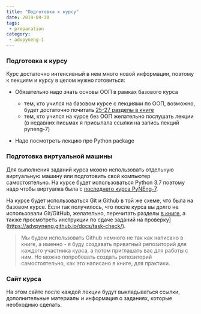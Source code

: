```yaml
---
title: "Подготовка к курсу"
date: 2019-09-30
tags:
 - preparation
category:
 - advpyneng-1
---
```


### Подготовка к курсу

Курс достаточно интенсивный в нем много новой информации, поэтому к лекциям и курсу в целом нужно готовиться:

* Обязательно надо знать основы ООП в рамках базового курса

  * тем, кто учился на базовом курсе с лекциями по ООП, возможно, будет достаточно почитать [25-27 разделы в книге](https://pyneng.readthedocs.io/ru/latest/book/Part_VII.html)
  * тем, кто учился на курсе без ООП желательно послушать лекции (в недавних письмах я присылала ссылки на запись лекций pyneng-7)

* Надо посмотреть лекцию про Python package


### Подготовка виртуальной машины

Для выполнения заданий курса можно использовать отдельную виртуальную машину или подготовить свой компьютер самостоятельно.
На курсе будет использоваться Python 3.7 поэтому надо чтобы виртуалка была с [последнего курса PyNEng-7](https://advpyneng.github.io/docs/course-vm/).

На курсе будет использоваться Git и Github в той же схеме, что была на базовом курсе.
Если так получилось, что после курса вы долго не использовали Git/GitHub, желательно, перечитать разделы [в книге](https://pyneng.readthedocs.io/ru/latest/book/02_git_github/index.html),
а также просмотреть инструкции по сдаче заданий на проверку](https://advpyneng.github.io/docs/task-check/).

> Мы будем использовать Github немного не так как написано в книге, а именно - я буду создавать приватный репозиторий для каждого участника курса, а потом приглашать вас для работы с ним. Но можно попробовать создать репозиторий самостоятельно, как это написано в книге, для практики.


### Сайт курса

На этом сайте после каждой лекции будут выкладываться ссылки, дополнительные материалы и информация о заданиях, которые необходимо сделать.


